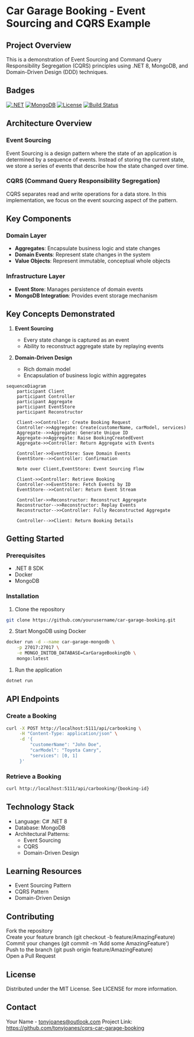 # Car Garage Booking - Event Sourcing and CQRS Example

## Project Overview

This is a demonstration of Event Sourcing and Command Query Responsibility Segregation (CQRS) principles using .NET 8, MongoDB, and Domain-Driven Design (DDD) techniques.

## Badges

[![.NET](https://img.shields.io/badge/.NET-8.0-blue.svg)](https://dotnet.microsoft.com/)
[![MongoDB](https://img.shields.io/badge/MongoDB-Latest-green.svg)](https://www.mongodb.com/)
[![License](https://img.shields.io/badge/License-MIT-yellow.svg)](LICENSE)
[![Build Status](https://img.shields.io/badge/build-passing-brightgreen)](https://github.com/yourusername/your-repo)

## Architecture Overview

### Event Sourcing
Event Sourcing is a design pattern where the state of an application is determined by a sequence of events. Instead of storing the current state, we store a series of events that describe how the state changed over time.

### CQRS (Command Query Responsibility Segregation)
CQRS separates read and write operations for a data store. In this implementation, we focus on the event sourcing aspect of the pattern.

## Key Components

### Domain Layer
- **Aggregates**: Encapsulate business logic and state changes
- **Domain Events**: Represent state changes in the system
- **Value Objects**: Represent immutable, conceptual whole objects

### Infrastructure Layer
- **Event Store**: Manages persistence of domain events
- **MongoDB Integration**: Provides event storage mechanism

## Key Concepts Demonstrated

1. **Event Sourcing**
   - Every state change is captured as an event
   - Ability to reconstruct aggregate state by replaying events

2. **Domain-Driven Design**
   - Rich domain model
   - Encapsulation of business logic within aggregates

```mermaid
sequenceDiagram
    participant Client
    participant Controller
    participant Aggregate
    participant EventStore
    participant Reconstructor

    Client->>Controller: Create Booking Request
    Controller->>Aggregate: Create(customerName, carModel, services)
    Aggregate-->>Aggregate: Generate Unique ID
    Aggregate->>Aggregate: Raise BookingCreatedEvent
    Aggregate->>Controller: Return Aggregate with Events
    
    Controller->>EventStore: Save Domain Events
    EventStore-->>Controller: Confirmation

    Note over Client,EventStore: Event Sourcing Flow

    Client->>Controller: Retrieve Booking
    Controller->>EventStore: Fetch Events by ID
    EventStore-->>Controller: Return Event Stream

    Controller->>Reconstructor: Reconstruct Aggregate
    Reconstructor-->>Reconstructor: Replay Events
    Reconstructor-->>Controller: Fully Reconstructed Aggregate
    
    Controller-->>Client: Return Booking Details
```

## Getting Started

### Prerequisites
- .NET 8 SDK
- Docker
- MongoDB

### Installation

1. Clone the repository
```bash
git clone https://github.com/yourusername/car-garage-booking.git
```
2. Start MongoDB using Docker
   
```bash
docker run -d --name car-garage-mongodb \
    -p 27017:27017 \
    -e MONGO_INITDB_DATABASE=CarGarageBookingDb \
    mongo:latest
```

1. Run the application

```bash
dotnet run
```

## API Endpoints

### Create a Booking

```bash
curl -X POST http://localhost:5111/api/carbooking \
     -H "Content-Type: application/json" \
     -d '{
         "customerName": "John Doe",
         "carModel": "Toyota Camry",
         "services": [0, 1]
     }'
```

### Retrieve a Booking

```bash
curl http://localhost:5111/api/carbooking/{booking-id}
```

## Technology Stack

- Language: C# .NET 8
- Database: MongoDB
- Architectural Patterns:
  - Event Sourcing
  - CQRS
  - Domain-Driven Design

## Learning Resources

- Event Sourcing Pattern
- CQRS Pattern
- Domain-Driven Design

## Contributing

Fork the repository  
Create your feature branch (git checkout -b feature/AmazingFeature)  
Commit your changes (git commit -m 'Add some AmazingFeature')  
Push to the branch (git push origin feature/AmazingFeature)  
Open a Pull Request

## License
Distributed under the MIT License. See LICENSE for more information.

## Contact
Your Name - tonyjoanes@outlook.com
Project Link: https://github.com/tonyjoanes/cqrs-car-garage-booking